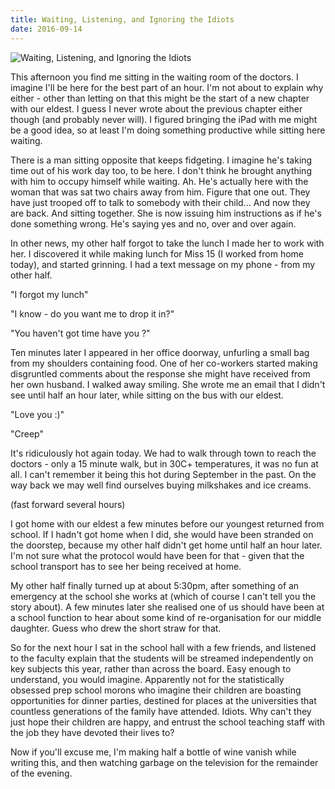 ```yaml
---
title: Waiting, Listening, and Ignoring the Idiots
date: 2016-09-14
---
```


![Waiting, Listening, and Ignoring the Idiots](https://source.unsplash.com/jpkvklXwt98/1600x900)

This afternoon you find me sitting in the waiting room of the doctors. I imagine I'll be here for the best part of an hour. I'm not about to explain why either - other than letting on that this might be the start of a new chapter with our eldest. I guess I never wrote about the previous chapter either though (and probably never will). I figured bringing the iPad with me might be a good idea, so at least I'm doing something productive while sitting here waiting.

There is a man sitting opposite that keeps fidgeting. I imagine he's taking time out of his work day too, to be here. I don't think he brought anything with him to occupy himself while waiting. Ah. He's actually here with the woman that was sat two chairs away from him. Figure that one out. They have just trooped off to talk to somebody with their child... And now they are back. And sitting together. She is now issuing him instructions as if he's done something wrong. He's saying yes and no, over and over again.

In other news, my other half forgot to take the lunch I made her to work with her. I discovered it while making lunch for Miss 15 (I worked from home today), and started grinning. I had a text message on my phone - from my other half.

"I forgot my lunch"

"I know - do you want me to drop it in?"

"You haven't got time have you ?"

Ten minutes later I appeared in her office doorway, unfurling a small bag from my shoulders containing food. One of her co-workers started making disgruntled comments about the response she might have received from her own husband. I walked away smiling. She wrote me an email that I didn't see until half an hour later, while sitting on the bus with our eldest.

"Love you :)"

"Creep"

It's ridiculously hot again today. We had to walk through town to reach the doctors - only a 15 minute walk, but in 30C+ temperatures, it was no fun at all. I can't remember it being this hot during September in the past. On the way back we may well find ourselves buying milkshakes and ice creams.

(fast forward several hours)

I got home with our eldest a few minutes before our youngest returned from school. If I hadn't got home when I did, she would have been stranded on the doorstep, because my other half didn't get home until half an hour later. I'm not sure what the protocol would have been for that - given that the school transport has to see her being received at home.

My other half finally turned up at about 5:30pm, after something of an emergency at the school she works at (which of course I can't tell you the story about). A few minutes later she realised one of us should have been at a school function to hear about some kind of re-organisation for our middle daughter. Guess who drew the short straw for that.

So for the next hour I sat in the school hall with a few friends, and listened to the faculty explain that the students will be streamed independently on key subjects this year, rather than across the board. Easy enough to understand, you would imagine. Apparently not for the statistically obsessed prep school morons who imagine their children are boasting opportunities for dinner parties, destined for places at the universities that countless generations of the family have attended. Idiots. Why can't they just hope their children are happy, and entrust the school teaching staff with the job they have devoted their lives to?

Now if you'll excuse me, I'm making half a bottle of wine vanish while writing this, and then watching garbage on the television for the remainder of the evening.